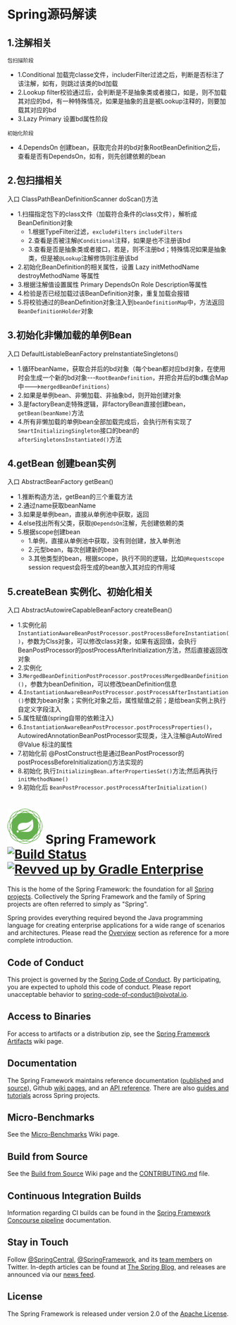 
# Spring源码解读

## 1.注解相关
`包扫描阶段`
- 1.Conditional 加载完classe文件，includerFilter过滤之后，判断是否标注了该注解，如有，则跳过该类的bd加载
- 2.Lookup filter校验通过后，会判断是不是抽象类或者接口，如是，则不加载其对应的bd，有一种特殊情况，如果是抽象的且是被Lookup注释的，则要加载其对应的bd
- 3.Lazy Primary 设置bd属性阶段

`初始化阶段`
- 4.DependsOn 创建bean，获取完合并的bd对象RootBeanDefinition之后，查看是否有DependsOn，如有，则先创建依赖的bean

## 2.包扫描相关

入口 ClassPathBeanDefinitionScanner doScan()方法

- 1.扫描指定包下的class文件（加载符合条件的class文件），解析成BeanDefinition对象
  - 1.根据TypeFilter过滤，`excludeFilters` `includeFilters`
  - 2.查看是否被注解`@Conditional`注释，如果是也不注册该bd
  - 3.查看是否是抽象类或者接口，若是，则不注册bd；特殊情况如果是抽象类，但是被`@Lookup`注解修饰则注册该bd
- 2.初始化BeanDefinition的相关属性，设置 Lazy initMethodName destroyMethodName 等属性
- 3.根据注解值设置属性 Primary DependsOn Role Description等属性
- 4.检验是否已经加载过该BeanDefinition对象，重复加载会报错
- 5.将校验通过的BeanDefinition对象注入到`beanDefinitionMap`中，方法返回`BeanDefinitionHolder`对象


## 3.初始化非懒加载的单例Bean

入口 DefaultListableBeanFactory preInstantiateSingletons()

- 1.循环beanName，获取合并后的bd对象（每个bean都对应bd对象，在使用时会生成一个新的bd对象---`RootBeanDefinition`，并把合并后的bd集合Map中--->`mergedBeanDefinitions`）
- 2.如果是单例bean、非懒加载、非抽象bd，则开始创建对象
- 3.是factoryBean走特殊逻辑，非factoryBean直接创建bean，`getBean(beanName)`方法
- 4.所有非懒加载的单例bean全部加载完成后，会执行所有实现了`SmartInitializingSingleton`接口的bean的`afterSingletonsInstantiated()`方法


## 4.getBean 创建bean实例

入口 AbstractBeanFactory getBean()

- 1.推断构造方法，getBean的三个重载方法
- 2.通过name获取beanName
- 3.如果是单例bean，直接从单例池中获取，返回
- 4.else找出所有父类，获取`@DependsOn`注解，先创建依赖的类
- 5.根据scope创建bean
  - 1.单例，直接从单例池中获取，没有则创建，放入单例池
  - 2.元型bean，每次创建新的bean
  - 3.其他类型的bean，根据scope，执行不同的逻辑，比如`@Requestscope` session request会将生成的bean放入其对应的作用域

## 5.createBean 实例化、初始化相关
入口 AbstractAutowireCapableBeanFactory createBean()


- 1.实例化前`InstantiationAwareBeanPostProcessor.postProcessBeforeInstantiation()`，参数为Clss对象，可以修改class对象，如果有返回值，会执行BeanPostProcessor的postProcessAfterInitialization方法，然后直接返回改对象
- 2.实例化
- 3.`MergedBeanDefinitionPostProcessor.postProcessMergedBeanDefinition()`，参数为beanDefinition，可以修改beanDefinition信息
- 4.`InstantiationAwareBeanPostProcessor.postProcessAfterInstantiation()`参数为bean对象；实例化对象之后，属性赋值之前；是给bean实例上执行自定义字段注入
- 5.属性赋值(spring自带的依赖注入)
- 6.`InstantiationAwareBeanPostProcessor.postProcessProperties()`，AutowiredAnnotationBeanPostProcessor实现类，注入注解@AutoWired @Value 标注的属性
- 7.初始化前 @PostConstruct也是通过BeanPostProcessor的postProcessBeforeInitialization()方法实现的
- 8.初始化 执行`InitializingBean.afterPropertiesSet()`方法;然后再执行`initMethodName()`
- 9.初始化后 `BeanPostProcessor.postProcessAfterInitialization()`





# <img src="src/docs/spring-framework.png" width="80" height="80"> Spring Framework [![Build Status](https://ci.spring.io/api/v1/teams/spring-framework/pipelines/spring-framework-5.3.x/jobs/build/badge)](https://ci.spring.io/teams/spring-framework/pipelines/spring-framework-5.3.x?groups=Build") [![Revved up by Gradle Enterprise](https://img.shields.io/badge/Revved%20up%20by-Gradle%20Enterprise-06A0CE?logo=Gradle&labelColor=02303A)](https://ge.spring.io/scans?search.rootProjectNames=spring)

This is the home of the Spring Framework: the foundation for all [Spring projects](https://spring.io/projects). Collectively the Spring Framework and the family of Spring projects are often referred to simply as "Spring". 

Spring provides everything required beyond the Java programming language for creating enterprise applications for a wide range of scenarios and architectures. Please read the [Overview](https://docs.spring.io/spring/docs/current/spring-framework-reference/overview.html#spring-introduction) section as reference for a more complete introduction.

## Code of Conduct

This project is governed by the [Spring Code of Conduct](CODE_OF_CONDUCT.adoc). By participating, you are expected to uphold this code of conduct. Please report unacceptable behavior to spring-code-of-conduct@pivotal.io.

## Access to Binaries

For access to artifacts or a distribution zip, see the [Spring Framework Artifacts](https://github.com/spring-projects/spring-framework/wiki/Spring-Framework-Artifacts) wiki page.

## Documentation

The Spring Framework maintains reference documentation ([published](https://docs.spring.io/spring-framework/docs/current/spring-framework-reference/) and [source](src/docs/asciidoc)), Github [wiki pages](https://github.com/spring-projects/spring-framework/wiki), and an
[API reference](https://docs.spring.io/spring-framework/docs/current/javadoc-api/). There are also [guides and tutorials](https://spring.io/guides) across Spring projects.

## Micro-Benchmarks

See the [Micro-Benchmarks](https://github.com/spring-projects/spring-framework/wiki/Micro-Benchmarks) Wiki page.

## Build from Source

See the [Build from Source](https://github.com/spring-projects/spring-framework/wiki/Build-from-Source) Wiki page and the [CONTRIBUTING.md](CONTRIBUTING.md) file.

## Continuous Integration Builds

Information regarding CI builds can be found in the [Spring Framework Concourse pipeline](ci/README.adoc) documentation.

## Stay in Touch

Follow [@SpringCentral](https://twitter.com/springcentral), [@SpringFramework](https://twitter.com/springframework), and its [team members](https://twitter.com/springframework/lists/team/members) on Twitter. In-depth articles can be found at [The Spring Blog](https://spring.io/blog/), and releases are announced via our [news feed](https://spring.io/blog/category/news).

## License

The Spring Framework is released under version 2.0 of the [Apache License](https://www.apache.org/licenses/LICENSE-2.0).
